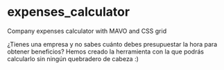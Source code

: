 # expenses_calculator
Company expenses calculator with MAVO and CSS grid

¿Tienes una empresa y no sabes cuánto debes presupuestar la hora para obtener beneficios?
Hemos creado la herramienta con la que podrás calcularlo sin ningún quebradero de cabeza :)
